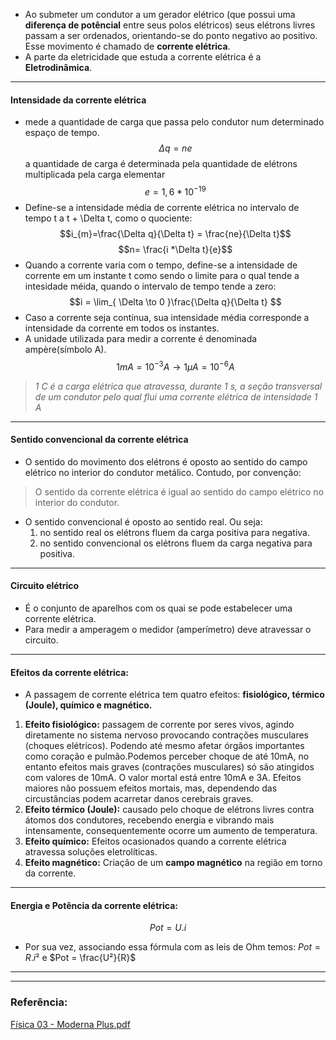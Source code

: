  - Ao submeter um condutor a um gerador elétrico (que possui uma **diferença de potêncial** entre seus polos elétricos) seus elétrons livres passam a ser ordenados, orientando-se do ponto negativo ao positivo. Esse movimento é chamado de **corrente elétrica**.
- A parte da eletricidade que estuda a corrente elétrica é a **Eletrodinâmica**.
---
#### Intensidade da corrente elétrica
- mede a quantidade de carga que passa pelo condutor num determinado espaço de tempo.$$\Delta q = ne  $$
a quantidade de carga é determinada pela quantidade de elétrons multiplicada pela carga elementar$$e = 1,6*10^{-19}$$
- Define-se a intensidade média de corrente elétrica no intervalo de tempo t a t + \Delta t, como o quociente: $$i_{m}=\frac{\Delta q}{\Delta t} = \frac{ne}{\Delta t}$$$$n= \frac{i *\Delta t}{e}$$
- Quando a corrente varia com o tempo, define-se a intensidade de corrente em um instante t como sendo o limite para o qual tende a intesidade méida, quando o intervalo de tempo tende a zero: $$i = \lim_{ \Delta \to 0 }\frac{\Delta q}{\Delta t} $$
- Caso a corrente seja contínua, sua intensidade média corresponde a intensidade da corrente em todos os instantes.
- A unidade utilizada para medir a corrente é denominada ampère(símbolo A).$$1mA=10^{-3}A \to 1\mu A=10^{-6}A $$
>*1 C é a carga elétrica que atravessa, durante 1 s, a seção transversal de um condutor pelo qual flui uma corrente elétrica de intensidade 1 A*

--- 
#### Sentido convencional da corrente elétrica
- O sentido do movimento dos elétrons é oposto ao sentido do campo elétrico  no interior do condutor metálico. Contudo, por convenção:
> O sentido da corrente elétrica é igual ao sentido do campo elétrico no interior do condutor.

- O sentido convencional é oposto ao sentido real. Ou seja:
	1. no sentido real os elétrons fluem da carga positiva para negativa.
	2. no sentido convencional os elétrons fluem da carga negativa para positiva.

---
#### Circuito elétrico
- É o conjunto de aparelhos com os quai se pode estabelecer uma corrente elétrica.
- Para medir a amperagem o medidor (amperímetro) deve atravessar o circuito.

---
#### Efeitos da corrente elétrica:
- A passagem de corrente elétrica tem quatro efeitos: **fisiológico, térmico (Joule), químico e magnético.**
1. **Efeito fisiológico:** passagem de corrente por seres vivos, agindo diretamente no sistema nervoso provocando contrações musculares (choques elétricos). Podendo até mesmo afetar órgãos importantes como coração e pulmão.Podemos perceber choque de até 10mA, no entanto efeitos mais graves (contrações musculares) só são atingidos com valores de 10mA. O valor mortal está entre 10mA e 3A. Efeitos maiores não possuem efeitos mortais, mas, dependendo das circustâncias podem acarretar danos cerebrais graves.
2. **Efeito térmico (Joule):** causado pelo choque de elétrons livres contra átomos dos condutores, recebendo energia e vibrando mais intensamente, consequentemente ocorre um aumento de temperatura.
3. **Efeito químico:** Efeitos ocasionados quando a corrente elétrica atravessa soluções eletrolíticas.
4. **Efeito magnético:** Criação de um **campo magnético** na região em torno da corrente.

---
#### Energia e Potência da corrente elétrica:

$$Pot = U.i$$
- Por sua vez, associando essa fórmula com as leis de Ohm temos:
$Pot=R.i²$  e  $Pot = \frac{U²}{R}$



---





---
### Referência:
[Física 03 - Moderna Plus.pdf](file:///home/gdon/Documentos/artigos/livros-didaticos/Física%2003%20-%20Moderna%20Plus.pdf)
